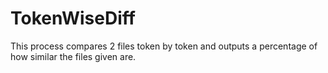 # TokenWiseDiff
This process compares 2 files token by token and outputs a percentage of how similar the files given are.
